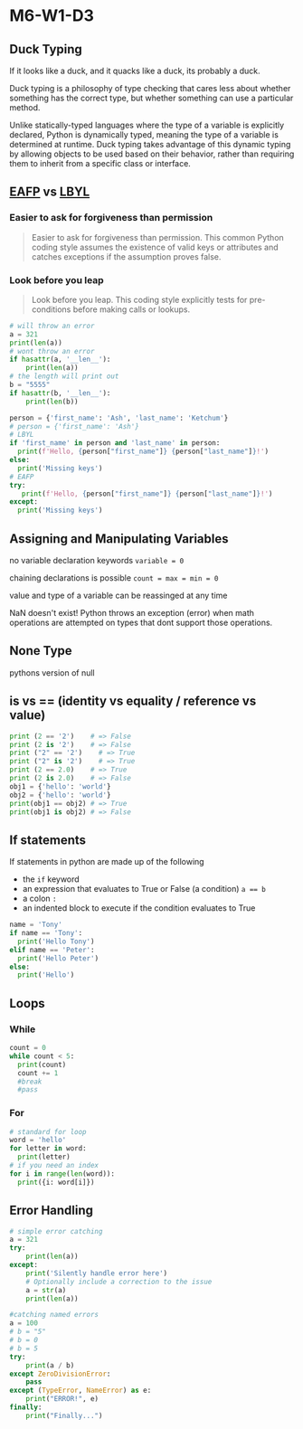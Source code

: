 # M6-W1-D3

## Duck Typing

If it looks like a duck, and it quacks like a duck, its probably a duck.

Duck typing is a philosophy of type checking that cares less about whether
something has the correct type, but whether something can use a particular
method.

Unlike statically-typed languages where the type of a variable is explicitly declared, Python is dynamically typed, meaning the type of a variable is determined at runtime. Duck typing takes advantage of this dynamic typing by allowing objects to be used based on their behavior, rather than requiring them to inherit from a specific class or interface.

## [EAFP](https://docs.python.org/3/glossary.html#term-EAFP) vs [LBYL](https://docs.python.org/3/glossary.html#term-LBYL)

### Easier to ask for forgiveness than permission

>Easier to ask for forgiveness than permission. This common Python coding style
>assumes the existence of valid keys or attributes and catches exceptions if the
>assumption proves false.
### Look before you leap

>Look before you leap. This coding style explicitly tests for pre-conditions before making calls or lookups.
```py
# will throw an error
a = 321
print(len(a))
# wont throw an error
if hasattr(a, '__len__'):
    print(len(a))
# the length will print out
b = "5555"
if hasattr(b, '__len__'):
    print(len(b))
```

```py
person = {'first_name': 'Ash', 'last_name': 'Ketchum'}
# person = {'first_name': 'Ash'}
# LBYL
if 'first_name' in person and 'last_name' in person:
  print(f'Hello, {person["first_name"]} {person["last_name"]}!')
else:
  print('Missing keys')
# EAFP
try:
   print(f'Hello, {person["first_name"]} {person["last_name"]}!')
except:
  print('Missing keys')
```

## Assigning and Manipulating Variables

no variable declaration keywords `variable = 0`

chaining declarations is possible `count = max = min = 0`

value and type of a variable can be reassinged at any time

NaN doesn't exist! Python throws an exception (error) when math operations are
attempted on types that dont support those operations.

## None Type

pythons version of null

## is vs == (identity vs equality / reference vs value)

```py
print (2 == '2')    # => False
print (2 is '2')    # => False
print ("2" == '2')    # => True
print ("2" is '2')    # => True
print (2 == 2.0)    # => True
print (2 is 2.0)    # => False
obj1 = {'hello': 'world'}
obj2 = {'hello': 'world'}
print(obj1 == obj2) # => True
print(obj1 is obj2) # => False
```

## If statements

If statements in python are made up of the following

- the `if` keyword
- an expression that evaluates to True or False (a condition) `a == b`
- a colon `:`
- an indented block to execute if the condition evaluates to True

```py
name = 'Tony'
if name == 'Tony':
  print('Hello Tony')
elif name == 'Peter':
  print('Hello Peter')
else:
  print('Hello')
```

## Loops

### While

```py
count = 0
while count < 5:
  print(count)
  count += 1
  #break
  #pass
```

### For

```py
# standard for loop
word = 'hello'
for letter in word:
  print(letter)
# if you need an index
for i in range(len(word)):
  print({i: word[i]})
```

## Error Handling

```py
# simple error catching
a = 321
try:
    print(len(a))
except:
    print('Silently handle error here')
    # Optionally include a correction to the issue
    a = str(a)
    print(len(a))
```

```py
#catching named errors
a = 100
# b = "5"
# b = 0
# b = 5
try:
    print(a / b)
except ZeroDivisionError:
    pass
except (TypeError, NameError) as e:
    print("ERROR!", e)
finally:
    print("Finally...")
```